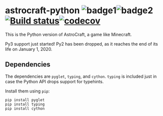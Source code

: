 # astrocraft-python ![badge1](https://img.shields.io/badge/maintainance-much-sucess.svg)![badge2](https://img.shields.io/badge/runnable-yes-success.svg)[![Build status](https://ci.appveyor.com/api/projects/status/413so98eyitcn9jx/branch/master?svg=true)](https://ci.appveyor.com/project/r58Playz/astrocraft-python/branch/master)[![codecov](https://codecov.io/gh/r58Playz/astrocraft-python/branch/master/graph/badge.svg)](https://codecov.io/gh/r58Playz/astrocraft-python)


This is the Python version of AstroCraft, a game like Minecraft.

Py3 support just started! Py2 has been dropped, as it reaches the end of its life on January 1, 2020.


## Dependencies

The dependencies are `pyglet`, `typing`, and `cython`. `typing` is included just in case the Python API drops support for typehints.

Install them using `pip`:
```
pip install pyglet
pip install typing
pip install cython
```
